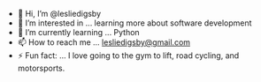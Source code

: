 - 👋 Hi, I’m @lesliedigsby
- 👀 I’m interested in ... learning more about software development
- 🌱 I’m currently learning ... Python
- 📫 How to reach me ... lesliedigsby@gmail.com
- ⚡ Fun fact: ... I love going to the gym to lift, road cycling, and motorsports.

<!---
lesliedigsby/lesliedigsby is a ✨ special ✨ repository because its `README.md` (this file) appears on your GitHub profile.
You can click the Preview link to take a look at your changes.
--->

